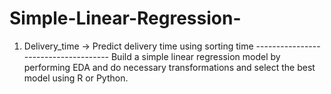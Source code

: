 # Simple-Linear-Regression-
1) Delivery_time -> Predict delivery time using sorting time  ------------------------------------- 
  Build a simple linear regression model by performing EDA and do necessary transformations and select the best model using R or Python.
